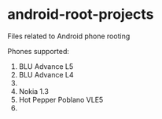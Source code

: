 # android-root-projects
Files related to Android phone rooting

Phones supported:
1. BLU Advance L5
2. BLU Advance L4
3. 
4. Nokia 1.3
5. Hot Pepper Poblano VLE5
6. 
